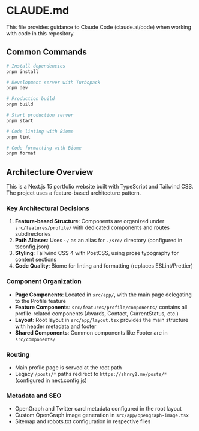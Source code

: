 # CLAUDE.md

This file provides guidance to Claude Code (claude.ai/code) when working with code in this repository.

## Common Commands

```bash
# Install dependencies
pnpm install

# Development server with Turbopack
pnpm dev

# Production build
pnpm build

# Start production server
pnpm start

# Code linting with Biome
pnpm lint

# Code formatting with Biome
pnpm format
```

## Architecture Overview

This is a Next.js 15 portfolio website built with TypeScript and Tailwind CSS. The project uses a feature-based architecture pattern.

### Key Architectural Decisions

1. **Feature-based Structure**: Components are organized under `src/features/profile/` with dedicated components and routes subdirectories
2. **Path Aliases**: Uses `~/` as an alias for `./src/` directory (configured in tsconfig.json)
3. **Styling**: Tailwind CSS 4 with PostCSS, using prose typography for content sections
4. **Code Quality**: Biome for linting and formatting (replaces ESLint/Prettier)

### Component Organization

- **Page Components**: Located in `src/app/`, with the main page delegating to the Profile feature
- **Feature Components**: `src/features/profile/components/` contains all profile-related components (Awards, Contact, CurrentStatus, etc.)
- **Layout**: Root layout in `src/app/layout.tsx` provides the main structure with header metadata and footer
- **Shared Components**: Common components like Footer are in `src/components/`

### Routing

- Main profile page is served at the root path
- Legacy `/posts/*` paths redirect to `https://shrry2.me/posts/*` (configured in next.config.js)

### Metadata and SEO

- OpenGraph and Twitter card metadata configured in the root layout
- Custom OpenGraph image generation in `src/app/opengraph-image.tsx`
- Sitemap and robots.txt configuration in respective files